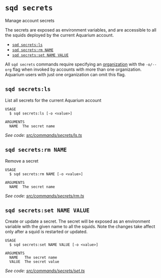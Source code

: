`sqd secrets`
=============

Manage account secrets

The secrets are exposed as environment variables, and are accessible to all the squids deployed by the current Aquarium account.

* [`sqd secrets:ls`](#sqd-secretsls)
* [`sqd secrets:rm NAME`](#sqd-secretsrm-name)
* [`sqd secrets:set NAME VALUE`](#sqd-secretsset-name-value)

All `sqd secrets` commands require specifying an [organization](/deploy-squid/organizations) with the `-o/--org` flag when invoked by accounts with more than one organization. Aquarium users with just one organization can omit this flag.

## `sqd secrets:ls`

List all secrets for the current Aquarium account

```
USAGE
  $ sqd secrets:ls [-o <value>]

ARGUMENTS
  NAME  The secret name
```

_See code: [src/commands/secrets/ls.ts](https://github.com/subsquid/squid-cli/tree/master/src/commands/secrets/ls.ts)_

## `sqd secrets:rm NAME`

Remove a secret

```
USAGE
  $ sqd secrets:rm NAME [-o <value>]

ARGUMENTS
  NAME  The secret name
```

_See code: [src/commands/secrets/rm.ts](https://github.com/subsquid/squid-cli/tree/master/src/commands/secrets/rm.ts)_

## `sqd secrets:set NAME VALUE`

Create or update a secret. The secret will be exposed as an environment variable with the given name to all the squids. Note the changes take affect only after a squid is restarted or updated.

```
USAGE
  $ sqd secrets:set NAME VALUE [-o <value>]

ARGUMENTS
  NAME   The secret name
  VALUE  The secret value
```

_See code: [src/commands/secrets/set.ts](https://github.com/subsquid/squid-cli/tree/master/src/commands/secrets/set.ts)_
